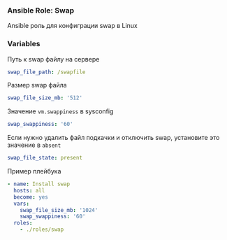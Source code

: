 ### Ansible Role: Swap

Ansible роль для конфиграции swap в Linux

### Variables

Путь к swap файлу на сервере

```yml
swap_file_path: /swapfile
```

Размер swap файла

```yml
swap_file_size_mb: '512'
```

 Значение `vm.swappiness` в sysconfig

```yml
swap_swappiness: '60'
```

Если нужно удалить файл подкачки и отключить swap, установите это значение в `absent`

```yml
swap_file_state: present
```

Пример плейбука
```yml
- name: Install swap
  hosts: all
  become: yes
  vars:
    swap_file_size_mb: '1024'
    swap_swappiness: '60'
  roles:
    - ./roles/swap
```
